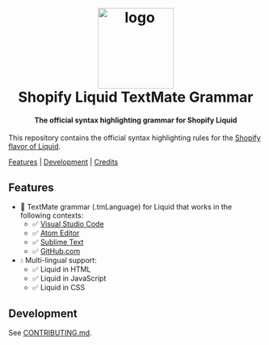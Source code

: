 <h1 align="center" style="position: relative;" >
  <br>
    <img src="https://github.com/Shopify/liquid-tm-grammar/blob/main/images/shopify_glyph.png?raw=true" alt="logo" width="150" height="160">
  <br>
  Shopify Liquid TextMate Grammar
  <br>
</h1>

<h4 align="center">The official syntax highlighting grammar for Shopify Liquid</h4>

This repository contains the official syntax highlighting rules for the [Shopify flavor of Liquid](https://shopify.dev/themes).

[Features](#features) | [Development](#development) | [Credits](#credits)

## Features

- 🎨 TextMate grammar (.tmLanguage) for Liquid that works in the following contexts:
  - ✅ [Visual Studio Code](https://code.visualstudio.com/api/language-extensions/syntax-highlight-guide#textmate-grammars)
  - ✅ [Atom Editor](https://flight-manual.atom.io/hacking-atom/sections/creating-a-legacy-textmate-grammar/)
  - ✅ [Sublime Text](https://www.sublimetext.com/docs/scope_naming.html)
  - ✅ [GitHub.com](https://github.com/GitHub/linguist)
- 💧 Multi-lingual support:
  - ✅ Liquid in HTML
  - ✅ Liquid in JavaScript
  - ✅ Liquid in CSS

## Development

See [CONTRIBUTING.md](./CONTRIBUTING.md).
